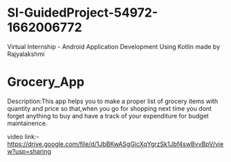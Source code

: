 # SI-GuidedProject-54972-1662006772
Virtual Internship - Android Application Development Using Kotlin
made by Rajyalakshmi

# Grocery_App
Description:This app helps you to make a proper list of grocery items with quantity and price so that,when you go for shopping next time you dont forget anything to buy and have a track of your expenditure for budget maintainence.

video link:-https://drive.google.com/file/d/1JbBKwASgGicXqYgrzSk1Jbf4swBvvBpV/view?usp=sharing

